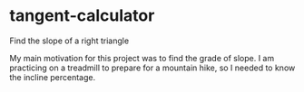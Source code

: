 # tangent-calculator
Find the slope of a right triangle

My main motivation for this project was to find the grade of slope. I am practicing on a treadmill to prepare for a mountain hike, so I needed to know the incline percentage.
